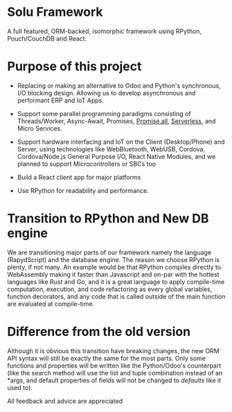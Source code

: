 # Solu Framework
A full featured, ORM-backed, isomorphic framework using RPython, Pouch/CouchDB and React.

# Purpose of this project
- Replacing or making an alternative to Odoo and Python's synchronous, I/O blocking design. Allowing us to develop asynchronous and performant ERP and IoT Apps.

- Support some parallel programming paradigms consisting of Threads/Worker, Async-Await, Promises, [Promise.all](https://medium.freecodecamp.org/promise-all-in-javascript-with-example-6c8c5aea3e32), [Serverless](https://en.m.wikipedia.org/wiki/Serverless_computing), and Micro Services.

- Support hardware interfacing and IoT on the Client (Desktop/Phone) and Server, using technologies like WebBluetooth, WebUSB, Cordova, Cordova/Node.js General Purpose I/O, React Native Modules, and we planned to support Microcontrollers or SBCs too

- Build a React client app for major platforms

- Use RPython for readability and performance.

# Transition to RPython and New DB engine
We are transitioning major parts of our framework namely the language (RapydScript) and the database engine. The reason we choose RPython is plenty, if not many. An example would be that RPython compiles directly to WebAssembly making it faster than Javascript and on-par with the hottest languages like Rust and Go, and it is a great language to apply compile-time computation, execution, and code refactoring as every global variables, function decorators, and any code that is called outside of the main function are evaluated at compile-time.

# Difference from the old version
Although it is obvious this transition have breaking changes, the new ORM API syntax will still be exactly the same for the most parts. Only some functions and properties will be written like the Python/Odoo's counterpart (like the search method will use the list and tuple combination instead of an \*args, and default properties of fields will not be changed to *defaults* like it used to).

All feedback and advice are appreciated
